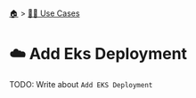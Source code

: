 <!--startTocHeader-->
[🏠](../README.md) > [👷🏽 Use Cases](README.md)
# ☁️ Add Eks Deployment
<!--endTocHeader-->

TODO: Write about `Add EKS Deployment`

<!--startTocSubTopic-->
<!--endTocSubTopic-->